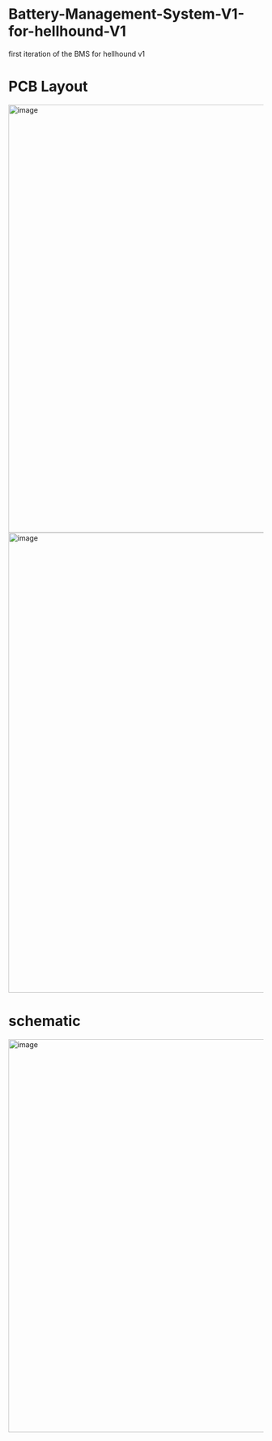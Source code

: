 # Battery-Management-System-V1-for-hellhound-V1
first iteration of the BMS for hellhound v1 
# PCB Layout
<img width="658" height="845" alt="image" src="https://github.com/user-attachments/assets/94c47ad1-c29e-4e2d-8164-019e96915ff6" />

<img width="707" height="908" alt="image" src="https://github.com/user-attachments/assets/e53653c3-c5de-4512-ba8a-25f667ffe98e" />

# schematic 

<img width="1558" height="776" alt="image" src="https://github.com/user-attachments/assets/de5d8f87-0705-4739-a631-37de11216f45" />




